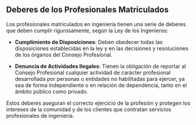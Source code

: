 
## Deberes de los Profesionales Matriculados

Los profesionales matriculados en ingeniería tienen una serie de deberes que deben cumplir rigurosamente, según la Ley de los Ingenieros:

- **Cumplimiento de Disposiciones**: Deben obedecer todas las disposiciones establecidas en la ley y en las decisiones y resoluciones de los órganos del Consejo Profesional.

- **Denuncia de Actividades Ilegales**: Tienen la obligación de reportar al Consejo Profesional cualquier actividad de carácter profesional desarrollada por personas o entidades no habilitadas para ejercer, ya sea de forma independiente o en relación de dependencia, tanto en el ámbito público como privado.

Estos deberes aseguran el correcto ejercicio de la profesión y protegen los intereses de la comunidad y de los clientes que contratan servicios profesionales de ingeniería.
